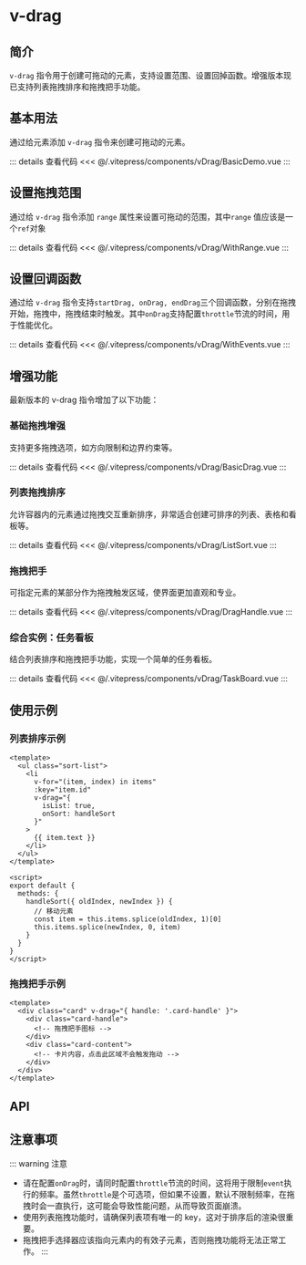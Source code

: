 # v-drag

## 简介

`v-drag` 指令用于创建可拖动的元素，支持设置范围、设置回掉函数。增强版本现已支持列表拖拽排序和拖拽把手功能。

## 基本用法

通过给元素添加 `v-drag` 指令来创建可拖动的元素。

<BasicDemo />

::: details 查看代码
<<< @/.vitepress/components/vDrag/BasicDemo.vue
:::

## 设置拖拽范围

通过给 `v-drag` 指令添加 `range` 属性来设置可拖动的范围，其中`range` 值应该是一个`ref`对象

<WithRange />

::: details 查看代码
<<< @/.vitepress/components/vDrag/WithRange.vue
:::

## 设置回调函数

通过给 `v-drag` 指令支持`startDrag, onDrag, endDrag`三个回调函数，分别在拖拽开始，拖拽中，拖拽结束时触发。其中`onDrag`支持配置`throttle`节流的时间，用于性能优化。

<WithEvents />

::: details 查看代码
<<< @/.vitepress/components/vDrag/WithEvents.vue
:::

## 增强功能

最新版本的 v-drag 指令增加了以下功能：

### 基础拖拽增强

支持更多拖拽选项，如方向限制和边界约束等。

<BasicDrag />

::: details 查看代码
<<< @/.vitepress/components/vDrag/BasicDrag.vue
:::

### 列表拖拽排序

允许容器内的元素通过拖拽交互重新排序，非常适合创建可排序的列表、表格和看板等。

<ListSort />

::: details 查看代码
<<< @/.vitepress/components/vDrag/ListSort.vue
:::

### 拖拽把手

可指定元素的某部分作为拖拽触发区域，使界面更加直观和专业。

<DragHandle />

::: details 查看代码
<<< @/.vitepress/components/vDrag/DragHandle.vue
:::

### 综合实例：任务看板

结合列表排序和拖拽把手功能，实现一个简单的任务看板。

<TaskBoard />

::: details 查看代码
<<< @/.vitepress/components/vDrag/TaskBoard.vue
:::

## 使用示例

### 列表排序示例

```vue
<template>
  <ul class="sort-list">
    <li
      v-for="(item, index) in items"
      :key="item.id"
      v-drag="{
        isList: true,
        onSort: handleSort
      }"
    >
      {{ item.text }}
    </li>
  </ul>
</template>

<script>
export default {
  methods: {
    handleSort({ oldIndex, newIndex }) {
      // 移动元素
      const item = this.items.splice(oldIndex, 1)[0]
      this.items.splice(newIndex, 0, item)
    }
  }
}
</script>
```

### 拖拽把手示例

```vue
<template>
  <div class="card" v-drag="{ handle: '.card-handle' }">
    <div class="card-handle">
      <!-- 拖拽把手图标 -->
    </div>
    <div class="card-content">
      <!-- 卡片内容，点击此区域不会触发拖动 -->
    </div>
  </div>
</template>
```

## API

<ApiTable :data="data" />

## 注意事项

::: warning 注意
- 请在配置`onDrag`时，请同时配置`throttle`节流的时间，这将用于限制`event`执行的频率。虽然`throttle`是个可选项，但如果不设置，默认不限制频率，在拖拽时会一直执行，这可能会导致性能问题，从而导致页面崩溃。
- 使用列表拖拽功能时，请确保列表项有唯一的 key，这对于排序后的渲染很重要。
- 拖拽把手选择器应该指向元素内的有效子元素，否则拖拽功能将无法正常工作。
:::

<script setup>
import BasicDemo from "../.vitepress/components/vDrag/BasicDemo.vue"
import WithRange from "../.vitepress/components/vDrag/WithRange.vue"
import WithEvents from "../.vitepress/components/vDrag/WithEvents.vue"
import BasicDrag from "../.vitepress/components/vDrag/BasicDrag.vue"
import ListSort from "../.vitepress/components/vDrag/ListSort.vue"
import DragHandle from "../.vitepress/components/vDrag/DragHandle.vue"
import TaskBoard from "../.vitepress/components/vDrag/TaskBoard.vue"
import ApiTable from "../.vitepress/components/ApiTable.vue"

const data = [
    {
        name: "range",
        type: "Ref<HTMLElement>",
        default: "null",
        description: "可拖动的范围，其值应该是一个ref引用，如果不设置则默认为整个页面。",
        required: false,
    },
    {
        name: "startDrag",
        type: "Function",
        default: "null",
        description: "拖拽开始时触发的回掉函数",
        required: false,
    },
    {
        name: "onDrag",
        type: "Object<event: Function, throttle?: Number>",
        default: "null",
        description: "拖拽中触发的回掉函数",
        required: false,
    },
    {
        name: "endDrag",
        type: "Function",
        default: "null",
        description: "拖拽结束时触发的回掉函数",
        required: false,
    },
    {
        name: "isList",
        type: "Boolean",
        default: "false",
        description: "是否启用列表拖拽排序功能",
        required: false,
    },
    {
        name: "onSort",
        type: "Function",
        default: "null",
        description: "列表排序完成时的回调函数，接收 oldIndex 和 newIndex 参数",
        required: false,
    },
    {
        name: "handle",
        type: "String",
        default: "null",
        description: "拖拽把手的CSS选择器，指定后只有点击该元素才能触发拖拽",
        required: false,
    },
    {
        name: "axis",
        type: "String",
        default: "both",
        description: "限制拖拽方向，可选值为 'x'、'y'、'both'",
        required: false,
    },
    {
        name: "bounds",
        type: "String|HTMLElement",
        default: "null",
        description: "限制拖拽边界，可设置为 'parent' 或一个HTML元素",
        required: false,
    }
]
</script>
